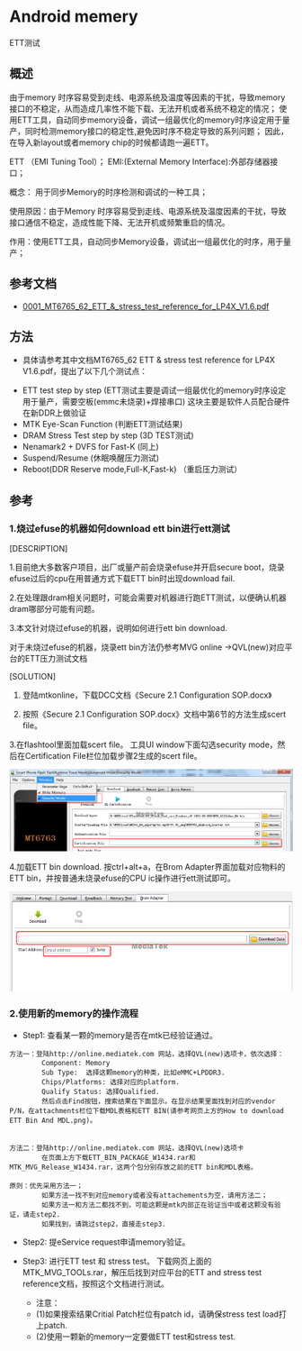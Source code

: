 # Android memery
ETT测试

## 概述

由于memory 时序容易受到走线、电源系统及温度等因素的干扰，导致memory接口的不稳定，从而造成几率性不能下载、无法开机或者系统不稳定的情况；
使用ETT工具，自动同步memory设备，调试一组最优化的memory时序设定用于量产，同时检测memory接口的稳定性,避免因时序不稳定导致的系列问题；
因此，在导入新layout或者memory chip的时候都请跑一遍ETT。

ETT （EMI Tuning Tool）；
EMI:(External Memory Interface):外部存储器接口；
 

概念：
用于同步Memory的时序检测和调试的一种工具；
 

使用原因：由于Memory 时序容易受到走线、电源系统及温度因素的干扰，导致接口通信不稳定，造成性能下降、无法开机或频繁重启的情况。
 

作用：使用ETT工具，自动同步Memory设备，调试出一组最优化的时序，用于量产；


## 参考文档

* [0001_MT6765_62_ETT_&_stress_test_reference_for_LP4X_V1.6.pdf](refer/0001_MT6765_62_ETT_&_stress_test_reference_for_LP4X_V1.6.pdf)

## 方法

* 具体请参考其中文档MT6765_62 ETT & stress test reference for LP4X V1.6.pdf，提出了以下几个测试点：

- ETT test step by step (ETT测试主要是调试一组最优化的memory时序设定用于量产，需要空板(emmc未烧录)+焊接串口) 这块主要是软件人员配合硬件在新DDR上做验证
- MTK Eye-Scan Function (判断ETT测试结果)
- DRAM Stress Test step by step  (3D TEST测试) 
- Nenamark2 + DVFS for Fast-K (同上)
- Suspend/Resume (休眠唤醒压力测试)
- Reboot(DDR Reserve mode,Full-K,Fast-k)   （重启压力测试）

## 参考

### 1.烧过efuse的机器如何download ett bin进行ett测试

[DESCRIPTION]
 
1.目前绝大多数客户项目，出厂或量产前会烧录efuse并开启secure boot，烧录efuse过后的cpu在用普通方式下载ETT bin时出现download fail.
 
2.在处理跟dram相关问题时，可能会需要对机器进行跑ETT测试，以便确认机器dram哪部分可能有问题。
 
3.本文针对烧过efuse的机器，说明如何进行ett bin download. 
 
  对于未烧过efuse的机器，烧录ett bin方法仍参考MVG online ->QVL(new)对应平台的ETT压力测试文档
 
[SOLUTION]
 
1. 登陆mtkonline，下载DCC文档《Secure 2.1 Configuration SOP.docx》
 
2. 按照《Secure 2.1 Configuration SOP.docx》文档中第6节的方法生成scert file。
 
3.在flashtool里面加载scert file。
  工具UI window下面勾选security mode，然后在Certification File栏位加载步骤2生成的scert file。

![0001_1.png](images/0001_1.png)


4.加载ETT bin download.
        按ctrl+alt+a，在Brom Adapter界面加载对应物料的ETT bin，并按普通未烧录efuse的CPU ic操作进行ett测试即可。

![0001_2.png](images/0001_2.png)

### 2.使用新的memory的操作流程

* Step1: 查看某一颗的memory是否在mtk已经验证通过。

```
方法一：登陆http://online.mediatek.com 网站，选择QVL(new)选项卡，依次选择：
        Component: Memory
        Sub Type:  选择这颗memory的种类，比如eMMC+LPDDR3.
        Chips/Platforms: 选择对应的platform.
        Qualify Status: 选择Qualified.
        然后点击Find按钮，搜索结果在下面显示。在显示结果里面找到对应的vendor P/N，在attachments栏位下载MDL表格和ETT BIN(请参考网页上方的How to download ETT Bin And MDL.png)。


方法二：登陆http://online.mediatek.com 网站，选择QVL(new)选项卡
        在页面上方下载ETT_BIN_PACKAGE_W1434.rar和MTK_MVG_Release_W1434.rar，这两个包分别存放之前的ETT bin和MDL表格。

原则：优先采用方法一；
        如果方法一找不到对应memory或者没有attachements为空，请用方法二；
        如果方法一和方法二都找不到，可能这颗是mtk内部正在验证当中或者这颗没有验证，请走step2.
        如果找到，请跳过step2，直接走step3.
```
* Step2: 提eService request申请memory验证。
 
* Step3: 进行ETT test 和 stress test。
下载网页上面的MTK_MVG_TOOLs.rar，解压后找到对应平台的ETT and stress test reference文档，按照这个文档进行测试。
  - 注意：
  - (1)如果搜索结果Critial Patch栏位有patch id，请确保stress test load打上patch.
  - (2)使用一颗新的memory一定要做ETT test和stress test.